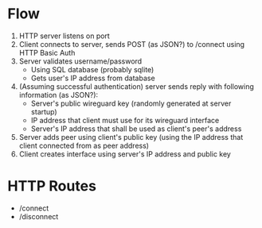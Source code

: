 Flow
====
1. HTTP server listens on port
2. Client connects to server, sends POST (as JSON?) to /connect using HTTP Basic Auth
4. Server validates username/password
	* Using SQL database (probably sqlite)
	* Gets user's IP address from database
5. (Assuming successful authentication) server sends reply with following information (as JSON?):
	* Server's public wireguard key (randomly generated at server startup)
	* IP address that client must use for its wireguard interface
	* Server's IP address that shall be used as client's peer's address
6. Server adds peer using client's public key (using the IP address that client connected from as peer address)
7. Client creates interface using server's IP address and public key

HTTP Routes
===========
* /connect
* /disconnect
